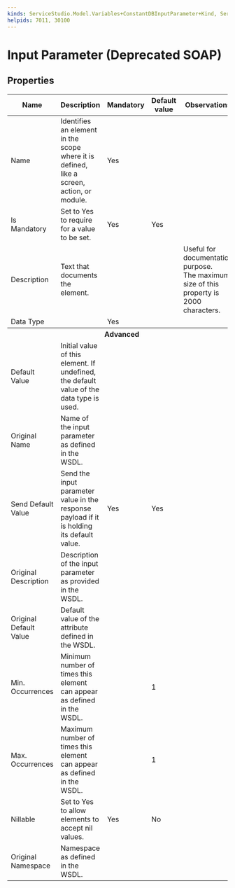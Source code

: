 ```yaml
---
kinds: ServiceStudio.Model.Variables+ConstantDBInputParameter+Kind, ServiceStudio.Model.Variables+GenericInputParameter+Kind, ServiceStudio.Model.Variables+JSInputParameter+Kind, ServiceStudio.Model.Variables+ProcessInput+Kind, ServiceStudio.Model.Variables+SerializableInputParameter+Kind, ServiceStudio.Model.Variables+SyntheticInputParameter+Kind, ServiceStudio.Model.Variables+URLSerializableInputParameter+Kind, ServiceStudio.Model.Variables+WebReferenceGenericInputParameter+Kind, ServiceStudio.Model.Variables+ReferenceGenericInputParameter+Kind, ServiceStudio.Model.Variables+ReferenceProcessInput+Kind, ServiceStudio.Model.Variables+ReferenceSerializableInputParameter+Kind
helpids: 7011, 30100
---
```


# Input Parameter (Deprecated SOAP)


## Properties

<table markdown="1">
<thead>
<tr>
<th>Name</th>
<th>Description</th>
<th>Mandatory</th>
<th>Default value</th>
<th>Observations</th>
</tr>
</thead>
<tbody>
<tr>
<td title="Name">Name</td>
<td>Identifies an element in the scope where it is defined, like a screen, action, or module.</td>
<td>Yes</td>
<td></td>
<td></td>
</tr>
<tr>
<td title="Is Mandatory">Is Mandatory</td>
<td>Set to Yes to require for a value to be set.</td>
<td>Yes</td>
<td>Yes</td>
<td></td>
</tr>
<tr>
<td title="Description">Description</td>
<td>Text that documents the element.</td>
<td></td>
<td></td>
<td>Useful for documentation purpose.<br/>The maximum size of this property is 2000 characters.</td>
</tr>
<tr>
<td title="Data Type">Data Type</td>
<td></td>
<td>Yes</td>
<td></td>
<td></td>
</tr>
<tr >
<th colspan="5">Advanced</th>
</tr>
<tr>
<td title="Default Value">Default Value</td>
<td>Initial value of this element. If undefined, the default value of the data type is used.</td>
<td></td>
<td></td>
<td></td>
</tr>
<tr>
<td title="Original Name">Original Name</td>
<td>Name of the input parameter as defined in the WSDL.</td>
<td></td>
<td></td>
<td></td>
</tr>
<tr>
<td title="Send Default Value">Send Default Value</td>
<td>Send the input parameter value in the response payload if it is holding its default value.</td>
<td>Yes</td>
<td>Yes</td>
<td></td>
</tr>
<tr>
<td title="Original Description">Original Description</td>
<td>Description of the input parameter as provided in the WSDL.</td>
<td></td>
<td></td>
<td></td>
</tr>
<tr>
<td title="Original Default Value">Original Default Value</td>
<td>Default value of the attribute defined in the WSDL.</td>
<td></td>
<td></td>
<td></td>
</tr>
<tr>
<td title="Min. Occurrences">Min. Occurrences</td>
<td>Minimum number of times this element can appear as defined in the WSDL.</td>
<td></td>
<td>1</td>
<td></td>
</tr>
<tr>
<td title="Max. Occurrences">Max. Occurrences</td>
<td>Maximum number of times this element can appear as defined in the WSDL.</td>
<td></td>
<td>1</td>
<td></td>
</tr>
<tr>
<td title="Nillable">Nillable</td>
<td>Set to Yes to allow elements to accept nil values.</td>
<td>Yes</td>
<td>No</td>
<td></td>
</tr>
<tr>
<td title="Original Namespace">Original Namespace</td>
<td>Namespace as defined in the WSDL.</td>
<td></td>
<td></td>
<td></td>
</tr>
</tbody>
</table>

